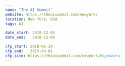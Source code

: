 ```yaml
---
name: "The AI Summit"
website: https://theaisummit.com/newyork/
location: New York, USA
tags: AI

date_start: 2018-12-05
date_end:   2018-12-06

cfp_start: 2018-01-24
cfp_end:   2015-04-01
cfp_site: https://theaisummit.com/newyork/#speakers
---
```

